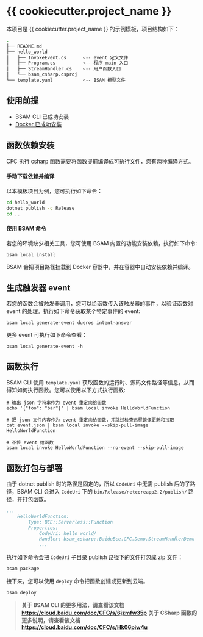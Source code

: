 # {{ cookiecutter.project_name }}

本项目是 {{ cookiecutter.project_name }} 的示例模板，项目结构如下：

```bash
.
├── README.md
├── hello_world
│   ├── InvokeEvent.cs      <-- event 定义文件
│   ├── Program.cs          <-- 程序 main 入口
│   ├── StreamHandler.cs    <-- 用户函数入口
│   └── bsam_csharp.csproj  
└── template.yaml           <-- BSAM 模型文件
```

## 使用前提

* BSAM CLI 已成功安装
* [Docker 已成功安装](https://www.docker.com/community-edition)

## 函数依赖安装

CFC 执行 csharp 函数需要将函数提前编译成可执行文件，您有两种编译方式。

#### 手动下载依赖并编译

以本模板项目为例，您可执行如下命令：

```bash
cd hello_world
dotnet publish -c Release
cd ..
```

#### 使用 BSAM 命令

若您的环境缺少相关工具，您可使用 BSAM 内置的功能安装依赖，执行如下命令:

```
bsam local install
```

BSAM 会把项目路径挂载到 Docker 容器中，并在容器中自动安装依赖并编译。

## 生成触发器 event
若您的函数会被触发器调用，您可以给函数传入该触发器的事件，以验证函数对 event 的处理。执行如下命令获取某个特定事件的 event:

```
bsam local generate-event dueros intent-answer
```

更多 event 可执行如下命令查看：

```
bsam local generate-event -h
```

## 函数执行 

BSAM CLI 使用 `template.yaml` 获取函数的运行时、源码文件路径等信息，从而得知如何执行函数。您可以使用以下方式执行函数:

```
# 输出 json 字符串作为 event 重定向给函数
echo '{"foo": "bar"}' | bsam local invoke HelloWorldFunction

# 把 json 文件内容作为 event 重定向给函数，并跳过检查远程镜像更新和拉取
cat event.json | bsam local invoke --skip-pull-image HelloWorldFunction

# 不传 event 给函数
bsam local invoke HelloWorldFunction --no-event --skip-pull-image
```

## 函数打包与部署

由于 dotnet publish 时的路径是固定的，所以 `CodeUri` 中无需 publish 后的子路径，BSAM CLI 会进入 `CodeUri` 下的 `bin/Release/netcoreapp2.2/publish/` 路径，并打包函数。

```yaml
...
    HelloWorldFunction:
        Type: BCE::Serverless::Function
        Properties:
            CodeUri: hello_world/
            Handler: bsam_csharp::BaiduBce.CFC.Demo.StreamHandlerDemo
            ...
```

执行如下命令会把 `CodeUri` 子目录 publish 路径下的文件打包成 zip 文件：

```bash
bsam package
```

接下来，您可以使用 `deploy` 命令把函数创建或更新到云端。

```bash
bsam deploy
```

> **关于 BSAM CLI 的更多用法，请查看该文档 https://cloud.baidu.com/doc/CFC/s/6jzmfw35p**
> **关于 CSharp 函数的更多说明，请查看该文档 https://cloud.baidu.com/doc/CFC/s/Hk06piw4u**